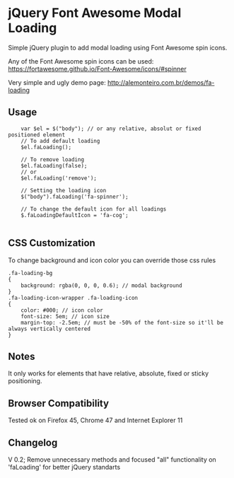 # jQuery Font Awesome Modal Loading

Simple jQuery plugin to add modal loading using Font Awesome spin icons.

Any of the Font Awesome spin icons can be used: https://fortawesome.github.io/Font-Awesome/icons/#spinner

Very simple and ugly demo page: http://alemonteiro.com.br/demos/fa-loading

## Usage

```
	var $el = $("body"); // or any relative, absolut or fixed positioned element
	// To add default loading
	$el.faLoading();
	
	// To remove loading
	$el.faLoading(false);
	// or
	$el.faLoading('remove');
	
	// Setting the loading icon
	$("body").faLoading('fa-spinner');
	
	// To change the default icon for all loadings
	$.faLoadingDefaultIcon = 'fa-cog';
	
```

## CSS Customization

To change background and icon color you can override those css rules

```
.fa-loading-bg 
{
    background: rgba(0, 0, 0, 0.6); // modal background
}
.fa-loading-icon-wrapper .fa-loading-icon
{
    color: #000; // icon color
	font-size: 5em; // icon size 
	margin-top: -2.5em; // must be -50% of the font-size so it'll be always vertically centered
}
```

## Notes

It only works for elements that have relative, absolute, fixed or sticky positioning.


## Browser Compatibility

Tested ok on Firefox 45, Chrome 47 and Internet Explorer 11

## Changelog

V 0.2; Remove unnecessary methods and focused "all" functionality on 'faLoading' for better jQuery standarts